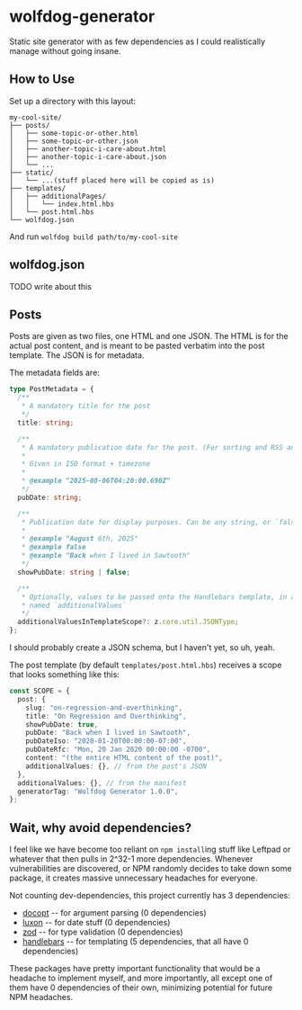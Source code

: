 # wolfdog-generator

Static site generator with as few dependencies as I could realistically manage without going insane.

## How to Use

Set up a directory with this layout:

```
my-cool-site/
├── posts/
│   ├── some-topic-or-other.html
│   ├── some-topic-or-other.json
│   ├── another-topic-i-care-about.html
│   ├── another-topic-i-care-about.json
│   └── ...
├── static/
│   └── ...(stuff placed here will be copied as is)
├── templates/
│   ├── additionalPages/
│   │   └── index.html.hbs
│   └── post.html.hbs
└── wolfdog.json
```

And run `wolfdog build path/to/my-cool-site`

## wolfdog.json

TODO write about this

## Posts

Posts are given as two files, one HTML and one JSON. The HTML is for the actual post content, and is meant to be pasted verbatim into the post template. The JSON is for metadata.

The metadata fields are:

```typescript
type PostMetadata = {
  /**
   * A mandatory title for the post
   */
  title: string;

  /**
   * A mandatory publication date for the post. (For sorting and RSS and stuff)
   *
   * Given in ISO format + timezone
   *
   * @example "2025-08-06T04:20:00.690Z"
   */
  pubDate: string;

  /**
   * Publication date for display purposes. Can be any string, or `false`
   *
   * @example "August 6th, 2025"
   * @example false
   * @example "Back when I lived in Sawtooth"
   */
  showPubDate: string | false;

  /**
   * Optionally, values to be passed onto the Handlebars template, in a prop
   * named `additionalValues`
   */
  additionalValuesInTemplateScope?: z.core.util.JSONType;
};
```

I should probably create a JSON schema, but I haven't yet, so uh, yeah.

The post template (by default `templates/post.html.hbs`) receives a scope that looks something like this:

```typescript
const SCOPE = {
  post: {
    slug: "on-regression-and-overthinking",
    title: "On Regression and Overthinking",
    showPubDate: true,
    pubDate: "Back when I lived in Sawtooth",
    pubDateIso: "2020-01-20T00:00:00-07:00",
    pubDateRfc: "Mon, 20 Jan 2020 00:00:00 -0700",
    content: "(the entire HTML content of the post)",
    additionalValues: {}, // from the post's JSON
  },
  additionalValues: {}, // from the manifest
  generatorTag: "Wolfdog Generator 1.0.0",
};
```

## Wait, why avoid dependencies?

I feel like we have become too reliant on `npm install`ing stuff like Leftpad or whatever that then pulls in 2^32-1 more dependencies. Whenever vulnerabilities are discovered, or NPM randomly decides to take down some package, it creates massive unnecessary headaches for everyone.

Not counting dev-dependencies, this project currently has 3 dependencies:

- [docopt](https://www.npmjs.com/package/docopt) -- for argument parsing (0 dependencies)
- [luxon](https://www.npmjs.com/package/luxon) -- for date stuff (0 dependencies)
- [zod](https://www.npmjs.com/package/zod) -- for type validation (0 dependencies)
- [handlebars](https://www.npmjs.com/package/handlebars) -- for templating (5 dependencies, that all have 0 dependencies)

These packages have pretty important functionality that would be a headache to implement myself, and more importantly, all except one of them have 0 dependencies of their own, minimizing potential for future NPM headaches.
